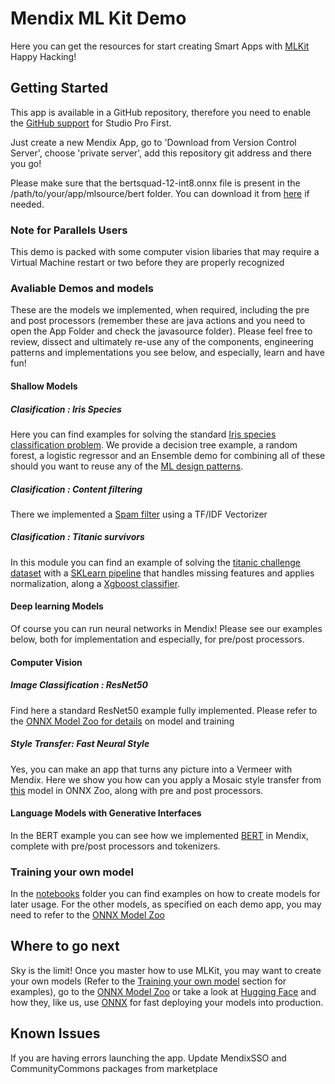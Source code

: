 # Mendix ML Kit Demo

Here you can get the resources for start creating Smart Apps with [MLKit](https://docs.mendix.com/refguide/machine-learning-kit/)
Happy Hacking!

## Getting Started

This app is available in a GitHub repository, therefore you need to enable the [GitHub support](https://docs.mendix.com/refguide/on-premises-git/#preparing-git-support) for Studio Pro First.

Just create a new Mendix App, go to 'Download from Version Control Server', choose 'private server', add this repository git address and there you go!

Please make sure that the bertsquad-12-int8.onnx file is present in the /path/to/your/app/mlsource/bert folder. You can download it from [here](https://github.com/onnx/models/blob/main/text/machine_comprehension/bert-squad/model/bertsquad-12-int8.onnx) if needed.

### Note for Parallels Users
This demo is packed with some computer vision libaries that may require a Virtual Machine restart or two before they are properly recognized

### Avaliable Demos and models

These are the models we implemented, when required, including the pre and post processors (remember these are java actions and you need to open the App Folder and check the javasource folder). Please feel free to review, dissect and ultimately re-use any of the components, engineering patterns and implementations you see below, and especially, learn and have fun!

#### Shallow Models

##### Clasification : Iris Species

Here you can find examples for solving the standard [Iris species classification problem](https://www.kaggle.com/datasets/uciml/iris). We provide a decision tree example, a random forest, a logistic regressor and an Ensemble demo for combining all of these should you want to reuse any of the [ML design patterns](https://www.oreilly.com/library/view/machine-learning-design/9781098115777/). 

##### Clasification : Content filtering

There we implemented a [Spam filter](https://www.kaggle.com/code/flywithcode/simple-spam-filter) using a TF/IDF Vectorizer 

##### Clasification : Titanic survivors

In this module you can find an example of solving the [titanic challenge dataset](https://www.kaggle.com/c/titanic) with a [SKLearn pipeline](http://scikit-learn.org/stable/modules/generated/sklearn.pipeline.Pipeline.html) that handles missing features and applies normalization, along a [Xgboost classifier](https://xgboost.readthedocs.io/).

#### Deep learning Models

Of course you can run neural networks in Mendix! Please see our examples below, both for implementation and especially, for pre/post processors.

#### Computer Vision

##### Image Classification : ResNet50

Find here a standard ResNet50 example fully implemented. Please refer to the [ONNX Model Zoo for details](https://github.com/onnx/models/tree/main/vision/classification/resnet) on model and training

##### Style Transfer: Fast Neural Style

Yes, you can make an app that turns any picture into a Vermeer with Mendix. Here we show you how can you apply a Mosaic style transfer from [this](https://github.com/onnx/models/tree/main/vision/style_transfer/fast_neural_style) model in ONNX Zoo, along with pre and post processors.

#### Language Models with Generative Interfaces

In the BERT example you can see how we implemented [BERT](https://github.com/onnx/models/tree/main/text/machine_comprehension/bert-squad) in Mendix, complete with pre/post processors and tokenizers.

### Training your own model

In the [notebooks](notebooks) folder you can find examples on how to create models for later usage. For the other models, as specified on each demo app, you may need to refer to the [ONNX Model Zoo](https://github.com/onnx/models)

## Where to go next

Sky is the limit! Once you master how to use MLKit, you may want to create your own models (Refer to the [Training your own model](#training-your-own-model) section for examples), go to the [ONNX Model Zoo](https://github.com/onnx/models) or take a look at [Hugging Face](https://huggingface.co/) and how they, like us, use [ONNX](https://huggingface.co/docs/transformers/serialization) for fast deploying your models into production.

## Known Issues

If you are having errors launching the app. Update MendixSSO and CommunityCommons packages from marketplace
